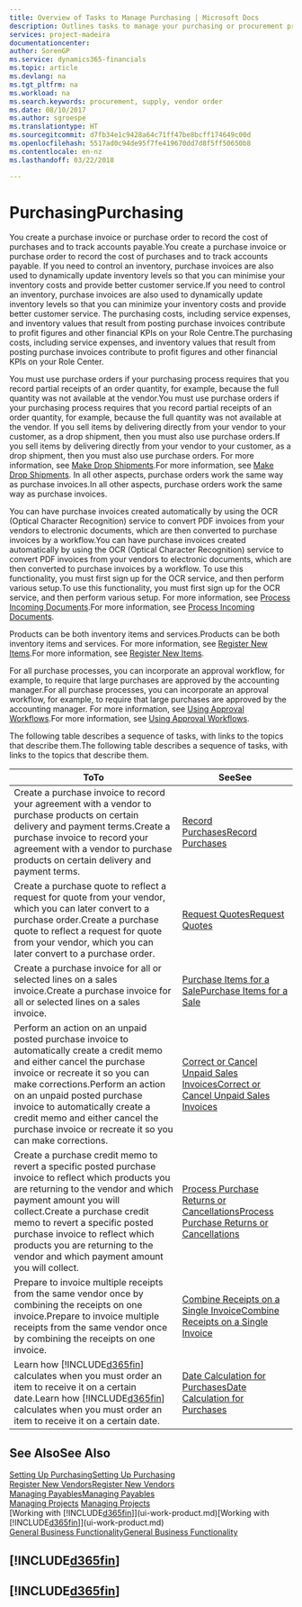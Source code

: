 ```yaml
---
title: Overview of Tasks to Manage Purchasing | Microsoft Docs
description: Outlines tasks to manage your purchasing or procurement processes, including how purchase invoices and purchase orders work.
services: project-madeira
documentationcenter: 
author: SorenGP
ms.service: dynamics365-financials
ms.topic: article
ms.devlang: na
ms.tgt_pltfrm: na
ms.workload: na
ms.search.keywords: procurement, supply, vendor order
ms.date: 08/10/2017
ms.author: sgroespe
ms.translationtype: HT
ms.sourcegitcommit: d7fb34e1c9428a64c71ff47be8bcff174649c00d
ms.openlocfilehash: 5517ad0c94de95f7fe419670dd7d8f5ff50650b8
ms.contentlocale: en-nz
ms.lasthandoff: 03/22/2018

---
```

# <a name="purchasing"></a><span data-ttu-id="dea77-103">Purchasing</span><span class="sxs-lookup"><span data-stu-id="dea77-103">Purchasing</span></span>
<span data-ttu-id="dea77-104">You create a purchase invoice or purchase order to record the cost of purchases and to track accounts payable.</span><span class="sxs-lookup"><span data-stu-id="dea77-104">You create a purchase invoice or purchase order to record the cost of purchases and to track accounts payable.</span></span> <span data-ttu-id="dea77-105">If you need to control an inventory, purchase invoices are also used to dynamically update inventory levels so that you can minimise your inventory costs and provide better customer service.</span><span class="sxs-lookup"><span data-stu-id="dea77-105">If you need to control an inventory, purchase invoices are also used to dynamically update inventory levels so that you can minimize your inventory costs and provide better customer service.</span></span> <span data-ttu-id="dea77-106">The purchasing costs, including service expenses, and inventory values that result from posting purchase invoices contribute to profit figures and other financial KPIs on your Role Centre.</span><span class="sxs-lookup"><span data-stu-id="dea77-106">The purchasing costs, including service expenses, and inventory values that result from posting purchase invoices contribute to profit figures and other financial KPIs on your Role Center.</span></span>

<span data-ttu-id="dea77-107">You must use purchase orders if your purchasing process requires that you record partial receipts of an order quantity, for example, because the full quantity was not available at the vendor.</span><span class="sxs-lookup"><span data-stu-id="dea77-107">You must use purchase orders if your purchasing process requires that you record partial receipts of an order quantity, for example, because the full quantity was not available at the vendor.</span></span> <span data-ttu-id="dea77-108">If you sell items by delivering directly from your vendor to your customer, as a drop shipment, then you must also use purchase orders.</span><span class="sxs-lookup"><span data-stu-id="dea77-108">If you sell items by delivering directly from your vendor to your customer, as a drop shipment, then you must also use purchase orders.</span></span> <span data-ttu-id="dea77-109">For more information, see [Make Drop Shipments](sales-how-drop-shipment.md).</span><span class="sxs-lookup"><span data-stu-id="dea77-109">For more information, see [Make Drop Shipments](sales-how-drop-shipment.md).</span></span> <span data-ttu-id="dea77-110">In all other aspects, purchase orders work the same way as purchase invoices.</span><span class="sxs-lookup"><span data-stu-id="dea77-110">In all other aspects, purchase orders work the same way as purchase invoices.</span></span>

<span data-ttu-id="dea77-111">You can have purchase invoices created automatically by using the OCR (Optical Character Recognition) service to convert PDF invoices from your vendors to electronic documents, which are then converted to purchase invoices by a workflow.</span><span class="sxs-lookup"><span data-stu-id="dea77-111">You can have purchase invoices created automatically by using the OCR (Optical Character Recognition) service to convert PDF invoices from your vendors to electronic documents, which are then converted to purchase invoices by a workflow.</span></span> <span data-ttu-id="dea77-112">To use this functionality, you must first sign up for the OCR service, and then perform various setup.</span><span class="sxs-lookup"><span data-stu-id="dea77-112">To use this functionality, you must first sign up for the OCR service, and then perform various setup.</span></span> <span data-ttu-id="dea77-113">For more information, see [Process Incoming Documents](across-process-income-documents.md).</span><span class="sxs-lookup"><span data-stu-id="dea77-113">For more information, see [Process Incoming Documents](across-process-income-documents.md).</span></span>      

<span data-ttu-id="dea77-114">Products can be both inventory items and services.</span><span class="sxs-lookup"><span data-stu-id="dea77-114">Products can be both inventory items and services.</span></span> <span data-ttu-id="dea77-115">For more information, see [Register New Items](inventory-how-register-new-items.md).</span><span class="sxs-lookup"><span data-stu-id="dea77-115">For more information, see [Register New Items](inventory-how-register-new-items.md).</span></span>

<span data-ttu-id="dea77-116">For all purchase processes, you can incorporate an approval workflow, for example, to require that large purchases are approved by the accounting manager.</span><span class="sxs-lookup"><span data-stu-id="dea77-116">For all purchase processes, you can incorporate an approval workflow, for example, to require that large purchases are approved by the accounting manager.</span></span> <span data-ttu-id="dea77-117">For more information, see [Using Approval Workflows](across-how-use-approval-workflows.md).</span><span class="sxs-lookup"><span data-stu-id="dea77-117">For more information, see [Using Approval Workflows](across-how-use-approval-workflows.md).</span></span>

<span data-ttu-id="dea77-118">The following table describes a sequence of tasks, with links to the topics that describe them.</span><span class="sxs-lookup"><span data-stu-id="dea77-118">The following table describes a sequence of tasks, with links to the topics that describe them.</span></span>

| <span data-ttu-id="dea77-119">To</span><span class="sxs-lookup"><span data-stu-id="dea77-119">To</span></span> | <span data-ttu-id="dea77-120">See</span><span class="sxs-lookup"><span data-stu-id="dea77-120">See</span></span> |
| --- | --- |
| <span data-ttu-id="dea77-121">Create a purchase invoice to record your agreement with a vendor to purchase products on certain delivery and payment terms.</span><span class="sxs-lookup"><span data-stu-id="dea77-121">Create a purchase invoice to record your agreement with a vendor to purchase products on certain delivery and payment terms.</span></span> |[<span data-ttu-id="dea77-122">Record Purchases</span><span class="sxs-lookup"><span data-stu-id="dea77-122">Record Purchases</span></span>](purchasing-how-record-purchases.md) |
|<span data-ttu-id="dea77-123">Create a purchase quote to reflect a request for quote from your vendor, which you can later convert to a purchase order.</span><span class="sxs-lookup"><span data-stu-id="dea77-123">Create a purchase quote to reflect a request for quote from your vendor, which you can later convert to a purchase order.</span></span>|[<span data-ttu-id="dea77-124">Request Quotes</span><span class="sxs-lookup"><span data-stu-id="dea77-124">Request Quotes</span></span>](purchasing-how-request-quotes.md)|
| <span data-ttu-id="dea77-125">Create a purchase invoice for all or selected lines on a sales invoice.</span><span class="sxs-lookup"><span data-stu-id="dea77-125">Create a purchase invoice for all or selected lines on a sales invoice.</span></span> |[<span data-ttu-id="dea77-126">Purchase Items for a Sale</span><span class="sxs-lookup"><span data-stu-id="dea77-126">Purchase Items for a Sale</span></span>](purchasing-how-purchase-products-sale.md) |
| <span data-ttu-id="dea77-127">Perform an action on an unpaid posted purchase invoice to automatically create a credit memo and either cancel the purchase invoice or recreate it so you can make corrections.</span><span class="sxs-lookup"><span data-stu-id="dea77-127">Perform an action on an unpaid posted purchase invoice to automatically create a credit memo and either cancel the purchase invoice or recreate it so you can make corrections.</span></span> |[<span data-ttu-id="dea77-128">Correct or Cancel Unpaid Sales Invoices</span><span class="sxs-lookup"><span data-stu-id="dea77-128">Correct or Cancel Unpaid Sales Invoices</span></span>](purchasing-how-correct-cancel-unpaid-purchase-invoices.md) |
| <span data-ttu-id="dea77-129">Create a purchase credit memo to revert a specific posted purchase invoice to reflect which products you are returning to the vendor and which payment amount you will collect.</span><span class="sxs-lookup"><span data-stu-id="dea77-129">Create a purchase credit memo to revert a specific posted purchase invoice to reflect which products you are returning to the vendor and which payment amount you will collect.</span></span> |[<span data-ttu-id="dea77-130">Process Purchase Returns or Cancellations</span><span class="sxs-lookup"><span data-stu-id="dea77-130">Process Purchase Returns or Cancellations</span></span>](purchasing-how-register-new-vendors.md) |
|<span data-ttu-id="dea77-131">Prepare to invoice multiple receipts from the same vendor once by combining the receipts on one invoice.</span><span class="sxs-lookup"><span data-stu-id="dea77-131">Prepare to invoice multiple receipts from the same vendor once by combining the receipts on one invoice.</span></span>|[<span data-ttu-id="dea77-132">Combine Receipts on a Single Invoice</span><span class="sxs-lookup"><span data-stu-id="dea77-132">Combine Receipts on a Single Invoice</span></span>](purchasing-how-to-combine-receipts.md)|
| <span data-ttu-id="dea77-133">Learn how [!INCLUDE[d365fin](includes/d365fin_md.md)] calculates when you must order an item to receive it on a certain date.</span><span class="sxs-lookup"><span data-stu-id="dea77-133">Learn how [!INCLUDE[d365fin](includes/d365fin_md.md)] calculates when you must order an item to receive it on a certain date.</span></span>|[<span data-ttu-id="dea77-134">Date Calculation for Purchases</span><span class="sxs-lookup"><span data-stu-id="dea77-134">Date Calculation for Purchases</span></span>](purchasing-date-calculation-for-purchases.md)|

## <a name="see-also"></a><span data-ttu-id="dea77-135">See Also</span><span class="sxs-lookup"><span data-stu-id="dea77-135">See Also</span></span>
[<span data-ttu-id="dea77-136">Setting Up Purchasing</span><span class="sxs-lookup"><span data-stu-id="dea77-136">Setting Up Purchasing</span></span>](purchasing-setup-purchasing.md)  
[<span data-ttu-id="dea77-137">Register New Vendors</span><span class="sxs-lookup"><span data-stu-id="dea77-137">Register New Vendors</span></span>](purchasing-how-register-new-vendors.md)  
[<span data-ttu-id="dea77-138">Managing Payables</span><span class="sxs-lookup"><span data-stu-id="dea77-138">Managing Payables</span></span>](payables-manage-payables.md)  
<span data-ttu-id="dea77-139">[Managing Projects](projects-manage-projects.md)  </span><span class="sxs-lookup"><span data-stu-id="dea77-139">[Managing Projects](projects-manage-projects.md)  </span></span>  
<span data-ttu-id="dea77-140">[Working with [!INCLUDE[d365fin](includes/d365fin_md.md)]](ui-work-product.md)</span><span class="sxs-lookup"><span data-stu-id="dea77-140">[Working with [!INCLUDE[d365fin](includes/d365fin_md.md)]](ui-work-product.md)</span></span>  
[<span data-ttu-id="dea77-141">General Business Functionality</span><span class="sxs-lookup"><span data-stu-id="dea77-141">General Business Functionality</span></span>](ui-across-business-areas.md)

## [!INCLUDE[d365fin](includes/free_trial_md.md)]  
## [!INCLUDE[d365fin](includes/training_link_md.md)]

